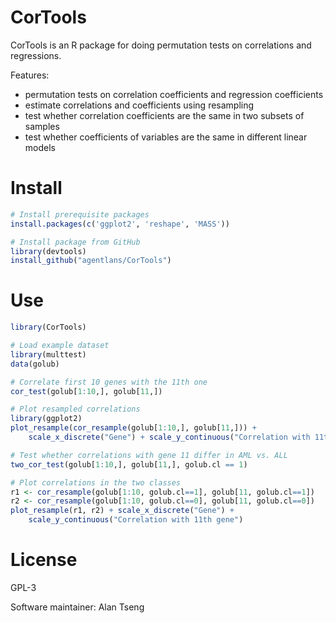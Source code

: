 # CorTools

CorTools is an R package for doing permutation tests on correlations and regressions.

Features:
- permutation tests on correlation coefficients and regression coefficients
- estimate correlations and coefficients using resampling
- test whether correlation coefficients are the same in two subsets of samples
- test whether coefficients of variables are the same in different linear models

# Install

```R
# Install prerequisite packages
install.packages(c('ggplot2', 'reshape', 'MASS'))

# Install package from GitHub
library(devtools)
install_github("agentlans/CorTools")
```

# Use
```R
library(CorTools)

# Load example dataset
library(multtest)
data(golub)

# Correlate first 10 genes with the 11th one
cor_test(golub[1:10,], golub[11,])

# Plot resampled correlations
library(ggplot2)
plot_resample(cor_resample(golub[1:10,], golub[11,])) +
    scale_x_discrete("Gene") + scale_y_continuous("Correlation with 11th gene")

# Test whether correlations with gene 11 differ in AML vs. ALL
two_cor_test(golub[1:10,], golub[11,], golub.cl == 1)

# Plot correlations in the two classes
r1 <- cor_resample(golub[1:10, golub.cl==1], golub[11, golub.cl==1])
r2 <- cor_resample(golub[1:10, golub.cl==0], golub[11, golub.cl==0])
plot_resample(r1, r2) + scale_x_discrete("Gene") +
    scale_y_continuous("Correlation with 11th gene")
```

# License
GPL-3

Software maintainer: Alan Tseng
